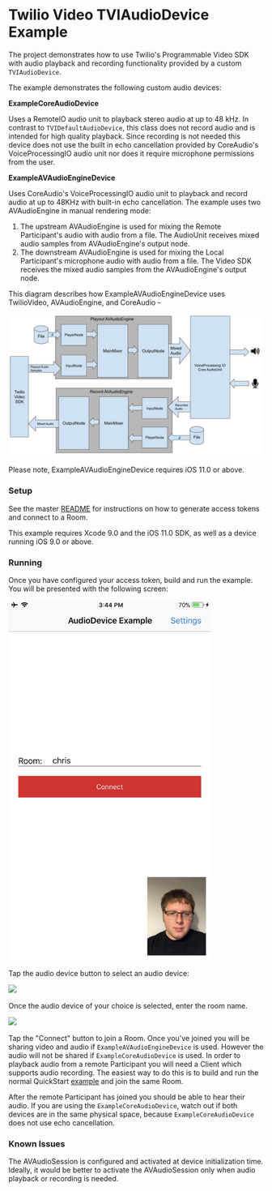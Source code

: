 # Twilio Video TVIAudioDevice Example

The project demonstrates how to use Twilio's Programmable Video SDK with audio playback and recording functionality provided by a custom `TVIAudioDevice`.

The example demonstrates the following custom audio devices:

**ExampleCoreAudioDevice**

Uses a RemoteIO audio unit to playback stereo audio at up to 48 kHz. In contrast to `TVIDefaultAudioDevice`, this class does not record audio and is intended for high quality playback. Since recording is not needed this device does not use the built in echo cancellation provided by CoreAudio's VoiceProcessingIO audio unit nor does it require microphone permissions from the user.

**ExampleAVAudioEngineDevice**

Uses CoreAudio's VoiceProcessingIO audio unit to playback and record audio at up to 48KHz with built-in echo cancellation. The example uses two AVAudioEngine in manual rendering mode:

1. The upstream AVAudioEngine is used for mixing the Remote Participant's audio with audio from a file. The AudioUnit receives mixed audio samples from AVAudioEngine's output node.
2. The downstream AVAudioEngine is used for mixing the Local Participant's microphone audio with audio from a file. The Video SDK receives the mixed audio samples from the AVAudioEngine's output node.

This diagram describes how ExampleAVAudioEngineDevice uses TwilioVideo, AVAudioEngine, and CoreAudio -

<img width="600px" src="../images/quickstart/audio-engine-example.jpg"/>

Please note, ExampleAVAudioEngineDevice requires iOS 11.0 or above.

### Setup

See the master [README](https://github.com/twilio/video-quickstart-ios/blob/2.x/README.md) for instructions on how to generate access tokens and connect to a Room.

This example requires Xcode 9.0 and the iOS 11.0 SDK, as well as a device running iOS 9.0 or above.

### Running

Once you have configured your access token, build and run the example. You will be presented with the following screen:

<kbd><img width="400px" src="../images/quickstart/audio-device-launched.jpg"/></kbd>

Tap the audio device button to select an audio device: 

<kbd><img width="400px" src="../images/quickstart/select-audio-device.jpg"/></kbd>

Once the audio device of your choice is selected, enter the room name.

<kbd><img width="400px" src="../images/quickstart/enter-room-name.jpg"/></kbd>

Tap the "Connect" button to join a Room. Once you've joined you will be sharing video and audio if `ExampleAVAudioEngineDevice` is used. However the audio will not be shared if `ExampleCoreAudioDevice` is used. In order to playback audio from a remote Participant you will need a Client which supports audio recording. The easiest way to do this is to build and run the normal QuickStart [example](https://github.com/twilio/video-quickstart-ios/tree/2.x/VideoQuickStart) and join the same Room.

After the remote Participant has joined you should be able to hear their audio. If you are using the `ExampleCoreAudioDevice`, watch out if both devices are in the same physical space, because `ExampleCoreAudioDevice` does not use echo cancellation.

### Known Issues

The AVAudioSession is configured and activated at device initialization time. Ideally, it would be better to activate the AVAudioSession only when audio playback or recording is needed.